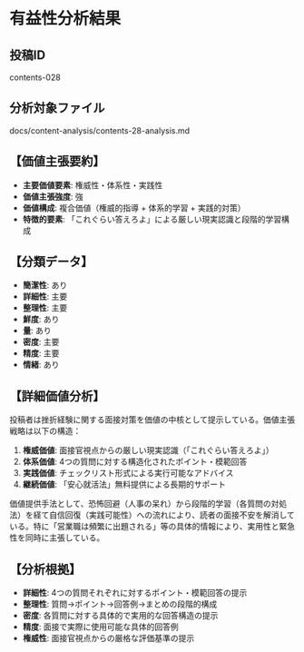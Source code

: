 # 有益性分析結果

## 投稿ID
contents-028

## 分析対象ファイル
docs/content-analysis/contents-28-analysis.md

## 【価値主張要約】
- **主要価値要素**: 権威性・体系性・実践性
- **価値主張強度**: 強
- **価値構成**: 複合価値（権威的指導 + 体系的学習 + 実践的対策）
- **特徴的要素**: 「これぐらい答えろよ」による厳しい現実認識と段階的学習構成

## 【分類データ】
- **簡潔性**: あり
- **詳細性**: 主要
- **整理性**: 主要
- **鮮度**: あり
- **量**: あり
- **密度**: 主要
- **精度**: 主要
- **情緒**: あり

## 【詳細価値分析】
投稿者は挫折経験に関する面接対策を価値の中核として提示している。価値主張戦略は以下の構造：

1. **権威価値**: 面接官視点からの厳しい現実認識（「これぐらい答えろよ」）
2. **体系価値**: 4つの質問に対する構造化されたポイント・模範回答
3. **実践価値**: チェックリスト形式による実行可能なアドバイス
4. **継続価値**: 「安心就活法」無料提供による長期的サポート

価値提供手法として、恐怖回避（人事の呆れ）から段階的学習（各質問の対処法）を経て自信回復（実践可能性）への流れにより、読者の面接不安を解消している。特に「営業職は頻繁に出題される」等の具体的情報により、実用性と緊急性を同時に主張している。

## 【分析根拠】
- **詳細性**: 4つの質問それぞれに対するポイント・模範回答の提示
- **整理性**: 質問→ポイント→回答例→まとめの段階的構成
- **密度**: 各質問に対する具体的で実用的な回答構造の提示
- **精度**: 面接で実際に使用可能な具体的回答例
- **権威性**: 面接官視点からの厳格な評価基準の提示